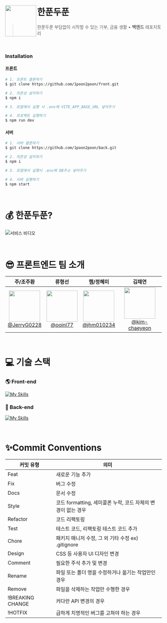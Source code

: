 # 한푼두푼 <img src="https://github.com/user-attachments/assets/cb72c7e3-0102-4ddd-aa1d-ac6d82f40fb1" align=left width=100>

> 한푼두푼 부담없이 시작할 수 있는 기부, 금융 생활 • **백엔드** 레포지토리

<br />

### Installation

#### 프론트
```sh
# 1. 프론트 클론하기
$ git clone https://github.com/1poon2poon/front.git

# 2. 의존성 설치하기
$ npm i

# 3. 로컬에서 실행 시 .env에 VITE_APP_BASE_URL 넣어주기

# 4. 프로젝트 실행하기
$ npm run dev
```

#### 서버
```sh
# 1. 서버 클론하기
$ git clone https://github.com/1poon2poon/back.git

# 2. 의존성 설치하기
$ npm i

# 3. 로컬에서 실행시 .env에 DB주소 넣어주기

# 4. 서버 실행하기
$ npm start
```

<br />

# 💰 한푼두푼?

![서비스 비디오](service_video.gif)

<br/>

# 😎 **프론트엔드** 팀 소개

|                                                            **주/조주환**                                                            |                                                            **류형선**                                                             |                                                            **햄/정혜미**                                                             |                                                              **김채연**                                                               |
| :-----------------------------------------------------------------------------------------------------------------------------------: | :------------------------------------------------------------------------------------------------------------------------------------: | :------------------------------------------------------------------------------------------------------------------------------------: | :--------------------------------------------------------------------------------------------------------------------------------------: |
| [<img src="https://avatars.githubusercontent.com/u/75930663?v=4" height=100 width=100> <br/> @JerryG0228](https://github.com/JerryG0228) | [<img src="https://avatars.githubusercontent.com/u/115407275?v=4" height=100 width=100> <br/> @ooinl77](https://github.com/ooinl77) | [<img src="https://avatars.githubusercontent.com/u/162953914?v=4" height=100 width=100> <br/> @jhm010234](https://github.com/jhm010234) | [<img src="https://avatars.githubusercontent.com/u/90239727?v=4" height=100 width=100> <br/> @kim-chaeyeon](https://github.com/kim-chaeyeon) |

<br/>

# 💻 기술 스택

### 🌎 Front-end

[![My Skills](https://skillicons.dev/icons?i=ts,vite,react,styledcomponents,vercel)](https://skillicons.dev)

### 🌱 Back-end

[![My Skills](https://skillicons.dev/icons?i=js,nodejs,mongodb,aws)](https://skillicons.dev)

<br/>


# ✨Commit Conventions

| 커밋 유형        | 의미                                                         |
| ---------------- | ------------------------------------------------------------ |
| Feat             | 새로운 기능 추가                                             |
| Fix              | 버그 수정                                                    |
| Docs             | 문서 수정                                                    |
| Style            | 코드 formatting, 세미콜론 누락, 코드 자체의 변경이 없는 경우 |
| Refactor         | 코드 리팩토링                                                |
| Test             | 테스트 코드, 리팩토링 테스트 코드 추가                       |
| Chore            | 패키지 매니저 수정, 그 외 기타 수정 ex) .gitignore           |
| Design           | CSS 등 사용자 UI 디자인 변경                                 |
| Comment          | 필요한 주석 추가 및 변경                                     |
| Rename           | 파일 또는 폴더 명을 수정하거나 옮기는 작업만인 경우          |
| Remove           | 파일을 삭제하는 작업만 수행한 경우                           |
| !BREAKING CHANGE | 커다란 API 변경의 경우                                       |
| !HOTFIX          | 급하게 치명적인 버그를 고쳐야 하는 경우                      |
